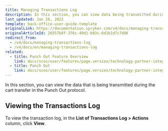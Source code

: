 ```yaml
---
title: Managing Transactions Log
description: In this section, you can view data being transmitted during the cart transfer in the Punch out protocol.
last_updated: Jan 26, 2022
template: back-office-user-guide-template
originalLink: https://documentation.spryker.com/v4/docs/managing-transactions-log
originalArticleId: 26557b8f-376c-49d1-b83c-6d1b1d7c7d86
redirect_from:
  - /v4/docs/managing-transactions-log
  - /v4/docs/en/managing-transactions-log
related:
  - title: Punch Out Feature Overview
    link: docs/scos/user/features/page.version/technology-partner-integrations/punch-out/punch-out-feature-overview.html
  - title: Punch Out
    link: docs/scos/user/features/page.version/technology-partner-integrations/punch-out/punch-out.html
---
```


In this section, you can view the data that is being transmitted during the cart transfer in the Punch Out protocol.

## Viewing the Transactions Log

To view the transaction log, in the **List of Transactions Log > Actions** column, click **View**.

<!-- Last review date: Sep 2, 2019 by Oksana Karasyova  -->
